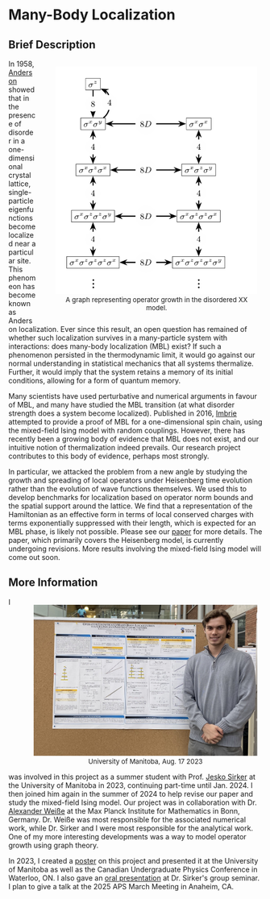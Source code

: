# Many-Body Localization

## Brief Description

<figure style="float:right; margin-right:10px; width:400px; text-align:center;">
    <img src="./media/mblgraph.png" alt="graph" style="height:452px; width:400px;">
    <figcaption style="font-size:small;">A graph representing operator growth in the disordered XX model.</figcaption>
</figure>

In 1958, [Anderson](https://journals.aps.org/pr/abstract/10.1103/PhysRev.109.1492) showed that in the presence of disorder in a one-dimensional crystal lattice, single-particle eigenfunctions become localized near a particular site. This phenomeon has become known as Anderson localization. Ever since this result, an open question has remained of whether such localization survives in a many-particle system with interactions: does many-body localization (MBL) exist? If such a phenomenon persisted in the thermodynamic limit, it would go against our normal understanding in statistical mechanics that all systems thermalize. Further, it would imply that the system retains a memory of its initial conditions, allowing for a form of quantum memory.

Many scientists have used perturbative and numerical arguments in favour of MBL, and many have studied the MBL transition (at what disorder strength does a system become localized). Published in 2016, [Imbrie](https://link.springer.com/article/10.1007/s10955-016-1508-x) attempted to provide a proof of MBL for a one-dimensional spin chain, using the mixed-field Ising model with random couplings. However, there has recently been a growing body of evidence that MBL does not exist, and our intuitive notion of thermalization indeed prevails. Our research project contributes to this body of evidence, perhaps most strongly.

In particular, we attacked the problem from a new angle by studying the growth and spreading of local operators under Heisenberg time evolution rather than the evolution of wave functions themselves. We used this to develop benchmarks for localization based on operator norm bounds and the spatial support around the lattice. We find that a representation of the Hamiltonian as an effective form in terms of local conserved charges with terms exponentially suppressed with their length, which is expected for an MBL phase, is likely not possible. Please see our [paper](https://arxiv.org/abs/2401.08031) for more details. The paper, which primarily covers the Heisenberg model, is currently undergoing revisions. More results involving the mixed-field Ising model will come out soon. 

## More Information

<figure style="float:right; margin-right:10px; width:444px; text-align:center;">
    <img src="./media/usra.jpg" alt="usra" style="height:300px; width:444px;">
    <figcaption style="font-size:small;">University of Manitoba, Aug. 17 2023</figcaption>
</figure>

I was involved in this project as a summer student with Prof. [Jesko Sirker](http://drop.physics.umanitoba.ca/~jsirker/Dokuwiki/doku.php?id=home) at the University of Manitoba in 2023, continuing part-time until Jan. 2024. I then joined him again in the summer of 2024 to help revise our paper and study the mixed-field Ising model. Our project was in collaboration with Dr. [Alexander Weiße](https://people.mpim-bonn.mpg.de/weisse/) at the Max Planck Institute for Mathematics in Bonn, Germany. Dr. Weiße was most responsible for the associated numerical work, while Dr. Sirker and I were most responsible for the analytical work. One of my more interesting developments was a way to model operator growth using graph theory.

In 2023, I created a [poster](./media/mblposter.pdf) on this project and presented it at the University of Manitoba as well as the Canadian Undergraduate Physics Conference in Waterloo, ON. I also gave an [oral presentation](./media/mblslides.pdf) at Dr. Sirker's group seminar. I plan to give a talk at the 2025 APS March Meeting in Anaheim, CA.